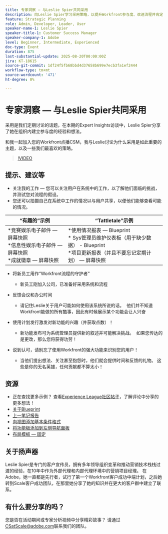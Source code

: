 ```yaml
---
title: 专家洞察 — 与Leslie Spier共同采用
description: 向Leslie Spier学习采用策略，以提升Workfront参与度、改进流程并肯定用户贡献。
feature: Strategic Planning
role: Admin, Developer, Leader, User
speaker-name-1: Leslie Spier
speaker-title-1: Customer Success Manager
speaker-company-1: Adobe
level: Beginner, Intermediate, Experienced
doc-type: Event
duration: 875
last-substantial-update: 2025-08-20T00:00:00Z
jira: KT-18615
source-git-commit: 1df24f5fb68bbd4d37658b699e7ecb3fa1ef2444
workflow-type: tm+mt
source-wordcount: '471'
ht-degree: 0%

---
```



# 专家洞察 — 与Leslie Spier共同采用

采用是我们定期讨论的话题，在本期的Expert Insights访谈中，Leslie Spier分享了她在组织内建立参与度的经验和想法。

和我一起加入您的Workfront点播CSM，我与Leslie讨论为什么采用是如此重要的主题，以及一些我们最喜欢的策略。

>[!VIDEO](https://video.tv.adobe.com/v/3469937/?learn=on&enablevpops&captions=chi_hans)

## 提示、建议等

* 关注我的工作 — 您可以关注用户在系统中的工作，以了解他们面临的挑战，并测试您对流程的假设。 
* 您还可以拍摄自己在系统中工作的情况以与用户共享，以便他们能够查看可能的情况。 


| “有趣的”示例  | “Tattletale”示例 |
|---|---|
| *竞赛娱乐电子邮件 — 屏幕快照<br> *信息性娱乐电子邮件 — 屏幕快照<br> *成就徽章 — 屏幕快照  | *使用情况报表 — Blueprint <br> * Sys管理员维护仪表板（用于缺少数据） - Blueprint <br> *项目更新报表（并且不要忘记定期计划） — 屏幕快照 |


* 将新员工用作“Workfront流程的守护者” 
   * 新员工刚加入公司，已准备好采用系统和流程 

* 反馈会议和办公时间 
   * 请记住Leslie关于用户可能如何使用该系统所说的话。  他们并不知道Workfront能做的所有酷事，因此有时候展示某个功能会让人兴奋 

* 使用计划发行激发对新功能的兴趣（并获取点数）！ 
   * 新功能发布可为系统管理员提供新的叙述并可能解决挑战。  如果您传达的是更改，那么您将获得功劳！ 

* 说到认可，请别忘了使用Workfront的强大功能来识别您的用户！ 
   * 当他们提出想法、关注甚至抱怨时，他们就会提供时间和反馈的礼物。 这些是你的无名英雄，任何贡献都不算太小！ 

## 资源

* 正在查找更多示例？ 查看[Experience League社区帖子](https://experienceleaguecommunities.adobe.com/t5/workfront-discussions/video-august-2023-workfront-expert-insights-adoption-with-leslie/td-p/613314)，了解评论中分享的更多想法！
* [关于Blueprint](https://experienceleague.adobe.com/docs/workfront/using/administration-and-setup/blueprints/blueprints.html?lang=zh-Hans)
* [上一笔记报告](https://experienceleague.adobe.com/docs/workfront/using/basics/update-work-items-view-updates/view-all-updates-in-a-report.html?lang=zh-Hans)
* [向视图添加基本条件格式](https://experienceleague.adobe.com/docs/workfront-learn/tutorials-workfront/reporting/basic-reporting/add-basic-conditional-formatting-to-a-view.html?lang=zh-Hans)
* [将功能板添加到左侧导航面板](https://experienceleague.adobe.com/docs/workfront/using/basics/navigate/simplified-left-navigation.html?lang=zh-Hans)
* [布局模板 — 固定](https://experienceleague.adobe.com/docs/workfront/using/administration-and-setup/customize/layout-templates/customize-pinned-pages.html?lang=zh-Hans)

## 关于扬声器

Leslie Spier是专门的客户宣传员，拥有多年领导组织变革和推动营销技术栈栈过渡的经验，在10年中作为外部代理和内部代理环境中的营销项目经理。 在Adobe，她一直都是先行者，试行了第一个Workfront客户成功中端计划，之后她转到Scale客户成功团队，在那里她分享了她的知识并在更大的客户群中建立了联系。 

## 有什么要分享的吗？

您是否在活动期间或专家分析视频中分享精彩故事？ 请通过[CSatScale@adobe.com](mailto:CSatScale@adobe.com)联系我们的团队。
